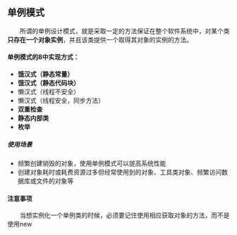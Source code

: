 ## 单例模式

&emsp;&emsp;所谓的单例设计模式，就是采取一定的方法保证在整个软件系统中，对某个类**只存在一个对象实例**，并且该类提供一个取得其对象的实例的方法。

#### 单例模式的8中实现方式：
+ **饿汉式（静态常量）**
+ **饿汉式（静态代码块）**
+ 懒汉式（线程不安全）
+ 懒汉式（线程安全，同步方法）
+ **双重检查**
+ **静态内部类**
+ **枚举**

##### 使用场景
+ 频繁创建销毁的对象，使用单例模式可以提高系统性能
+ 创建对象耗时或耗费资源过多但经常使用到的对象、工具类对象、频繁访问数据库或文件的对象等

#### 注意事项
&emsp;&emsp;当想实例化一个单例类的时候，必须要记住使用相应获取对象的方法，而不是使用new
